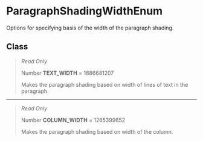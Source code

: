 # ParagraphShadingWidthEnum
Options for specifying basis of the width of the paragraph shading.

## Class
> *Read Only* 
> 
> Number **TEXT_WIDTH** = 1886681207
> 
> Makes the paragraph shading based on width of lines of text in the paragraph.
*** 
> *Read Only* 
> 
> Number **COLUMN_WIDTH** = 1265399652
> 
> Makes the paragraph shading based on width of the column.

